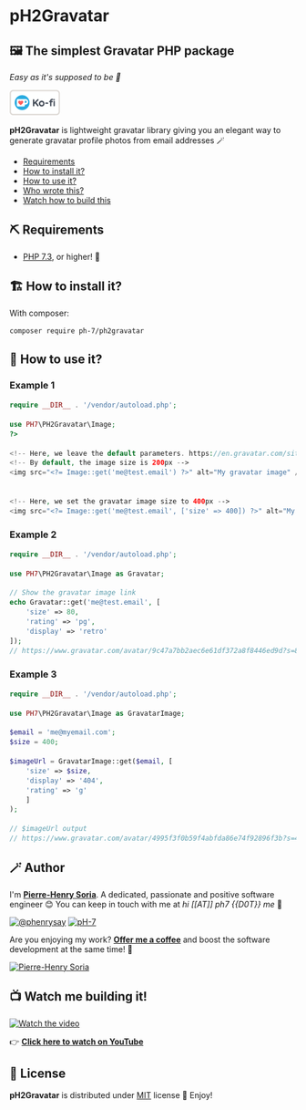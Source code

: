 # pH2Gravatar

## 🖼 The simplest Gravatar PHP package

_Easy as it's supposed to be 💪_

[![Ko Fi - Offer Me A Coffee](media/kofi-logo.png)](https://ko-fi.com/phenry "Buy me a coffee")

**pH2Gravatar** is lightweight gravatar library giving you an elegant way to generate gravatar profile photos from email addresses 🪄


- [Requirements](#-requirements)
- [How to install it?](#-how-to-install-it)
- [How to use it?](#-how-to-use-it)
- [Who wrote this?](#-author)
- [Watch how to build this](#-watch-me-building-it)


## ⛏ Requirements

- [PHP 7.3](https://www.php.net/releases/7_3_0.php), or higher! 🐘


## 🏗 How to install it?

With composer:

```bash
composer require ph-7/ph2gravatar
```


## 💭 How to use it?

### Example 1

```php
require __DIR__ . '/vendor/autoload.php';

use PH7\PH2Gravatar\Image;
?>

<!-- Here, we leave the default parameters. https://en.gravatar.com/site/implement/images/ -->
<!-- By default, the image size is 200px -->
<img src="<?= Image::get('me@test.email') ?>" alt="My gravatar image" />


<!-- Here, we set the gravatar image size to 400px -->
<img src="<?= Image::get('me@test.email', ['size' => 400]) ?>" alt="My gravatar image" />
```

### Example 2

```php
require __DIR__ . '/vendor/autoload.php';

use PH7\PH2Gravatar\Image as Gravatar;

// Show the gravatar image link
echo Gravatar::get('me@test.email', [
    'size' => 80,
    'rating' => 'pg',
    'display' => 'retro'
]);
// https://www.gravatar.com/avatar/9c47a7bb2aec6e61df372a8f8446ed9d?s=80&r=pg&d=retro
```

### Example 3

```php
require __DIR__ . '/vendor/autoload.php';

use PH7\PH2Gravatar\Image as GravatarImage;

$email = 'me@myemail.com';
$size = 400;

$imageUrl = GravatarImage::get($email, [
    'size' => $size,
    'display' => '404',
    'rating' => 'g'
    ]
);

// $imageUrl output
// https://www.gravatar.com/avatar/4995f3f0b59f4abfda86e74f92896f3b?s=400&r=g&d=404
```


## 🪄 Author

I'm **[Pierre-Henry Soria][author-url]**. A dedicated, passionate and positive software engineer 😊 You can keep in touch with me at _hi [[AT]] ph7 {{D0T}} me_ 📮

[![@phenrysay][twitter-image]][twitter-url] [![pH-7][github-image]][github-url]

Are you enjoying my work? **[Offer me a coffee](https://ko-fi.com/phenry)** and boost the software development at the same time! 💪

[![Pierre-Henry Soria](https://gravatar.com/avatar/a210fe61253c43c869d71eaed0e90149?s=200)](https://ph7.me 'Pierre-Henry Soria, Software Developer')


## 📺 Watch me building it!

[![Watch the video][video-thumbnail]](https://www.youtube.com/watch?v=DeGYaRkStaE)

👉 **[Click here to watch on YouTube](https://www.youtube.com/watch?v=DeGYaRkStaE)**


## 📃 License

**pH2Gravatar** is distributed under [MIT][license-url] license 🚀 Enjoy!


<!-- GitHub's Markdown reference links -->
[author-url]: https://pierrehenry.be
[license-url]: https://opensource.org/licenses/MIT
[twitter-url]: https://twitter.com/phenrysay
[twitter-image]: https://img.shields.io/badge/Twitter-1DA1F2?style=for-the-badge&logo=twitter&logoColor=white
[github-url]: https://github.com/pH-7
[github-image]: https://img.shields.io/badge/GitHub-100000?style=for-the-badge&logo=github&logoColor=white
[video-thumbnail]: https://i1.ytimg.com/vi/fK9K-UrLHNE/sddefault.jpg
